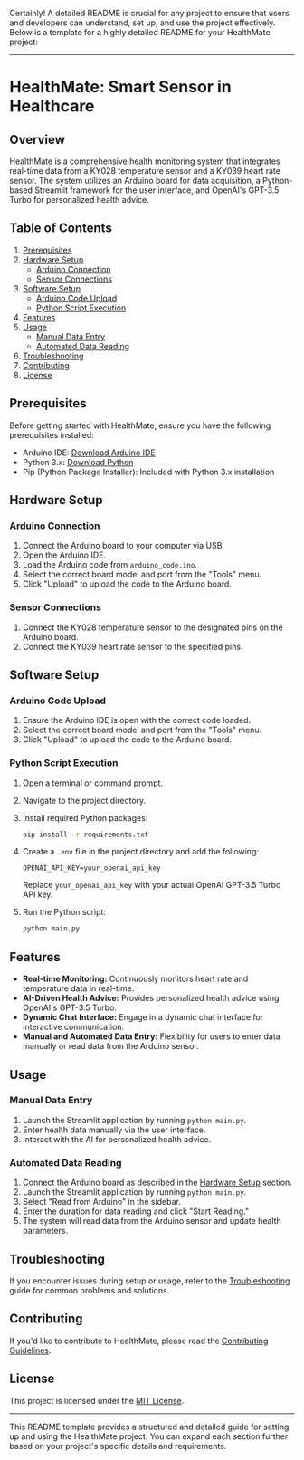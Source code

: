 <!---
{
  "title": "HealthMate Chat 🏥",
  "badges": ["Python", "Streamlit", "OpenAI", "GPT-3.5 Turbo"],
  "content": "Welcome to HealthMate Chat, a personalized health advice application powered by OpenAI's GPT-3.5 Turbo! This application allows users to interact with a virtual health advisor, providing health advice based on user input and personalized health data.",
  "featured": {
    "link": "https://github.com/0aaryan/healthMate",
    "name": "Repository"
  },
  "image": "https://user-images.githubusercontent.com/73797587/284049847-72958a67-68d5-40f3-81e4-5090a65db1ba.png",
  "links": [
    {
      "icon": "fab fa-github",
      "url": "https://github.com/0aaryan/healthMate"
    },
    {
      "icon": "fa fa-external-link-alt",
      "url": "https://healthmate.streamlit.app/"
    }
  ]
}
--->
Certainly! A detailed README is crucial for any project to ensure that users and developers can understand, set up, and use the project effectively. Below is a template for a highly detailed README for your HealthMate project:

---

# HealthMate: Smart Sensor in Healthcare

## Overview

HealthMate is a comprehensive health monitoring system that integrates real-time data from a KY028 temperature sensor and a KY039 heart rate sensor. The system utilizes an Arduino board for data acquisition, a Python-based Streamlit framework for the user interface, and OpenAI's GPT-3.5 Turbo for personalized health advice.

## Table of Contents

1. [Prerequisites](#prerequisites)
2. [Hardware Setup](#hardware-setup)
    - [Arduino Connection](#arduino-connection)
    - [Sensor Connections](#sensor-connections)
3. [Software Setup](#software-setup)
    - [Arduino Code Upload](#arduino-code-upload)
    - [Python Script Execution](#python-script-execution)
4. [Features](#features)
5. [Usage](#usage)
    - [Manual Data Entry](#manual-data-entry)
    - [Automated Data Reading](#automated-data-reading)
6. [Troubleshooting](#troubleshooting)
7. [Contributing](#contributing)
8. [License](#license)

## Prerequisites

Before getting started with HealthMate, ensure you have the following prerequisites installed:

- Arduino IDE: [Download Arduino IDE](https://www.arduino.cc/en/software)
- Python 3.x: [Download Python](https://www.python.org/downloads/)
- Pip (Python Package Installer): Included with Python 3.x installation

## Hardware Setup

### Arduino Connection

1. Connect the Arduino board to your computer via USB.
2. Open the Arduino IDE.
3. Load the Arduino code from `arduino_code.ino`.
4. Select the correct board model and port from the "Tools" menu.
5. Click "Upload" to upload the code to the Arduino board.

### Sensor Connections

1. Connect the KY028 temperature sensor to the designated pins on the Arduino board.
2. Connect the KY039 heart rate sensor to the specified pins.

## Software Setup

### Arduino Code Upload

1. Ensure the Arduino IDE is open with the correct code loaded.
2. Select the correct board model and port from the "Tools" menu.
3. Click "Upload" to upload the code to the Arduino board.

### Python Script Execution

1. Open a terminal or command prompt.
2. Navigate to the project directory.
3. Install required Python packages:

    ```bash
    pip install -r requirements.txt
    ```

4. Create a `.env` file in the project directory and add the following:

    ```env
    OPENAI_API_KEY=your_openai_api_key
    ```

    Replace `your_openai_api_key` with your actual OpenAI GPT-3.5 Turbo API key.

5. Run the Python script:

    ```bash
    python main.py
    ```

## Features

- **Real-time Monitoring:** Continuously monitors heart rate and temperature data in real-time.
- **AI-Driven Health Advice:** Provides personalized health advice using OpenAI's GPT-3.5 Turbo.
- **Dynamic Chat Interface:** Engage in a dynamic chat interface for interactive communication.
- **Manual and Automated Data Entry:** Flexibility for users to enter data manually or read data from the Arduino sensor.

## Usage

### Manual Data Entry

1. Launch the Streamlit application by running `python main.py`.
2. Enter health data manually via the user interface.
3. Interact with the AI for personalized health advice.

### Automated Data Reading

1. Connect the Arduino board as described in the [Hardware Setup](#hardware-setup) section.
2. Launch the Streamlit application by running `python main.py`.
3. Select "Read from Arduino" in the sidebar.
4. Enter the duration for data reading and click "Start Reading."
5. The system will read data from the Arduino sensor and update health parameters.

## Troubleshooting

If you encounter issues during setup or usage, refer to the [Troubleshooting](docs/TROUBLESHOOTING.md) guide for common problems and solutions.

## Contributing

If you'd like to contribute to HealthMate, please read the [Contributing Guidelines](CONTRIBUTING.md).

## License

This project is licensed under the [MIT License](LICENSE).

---

This README template provides a structured and detailed guide for setting up and using the HealthMate project. You can expand each section further based on your project's specific details and requirements.